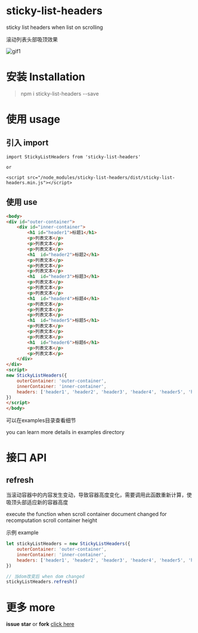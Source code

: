 # sticky-list-headers
sticky list headers when list on scrolling

滚动列表头部吸顶效果

![gif1](https://user-images.githubusercontent.com/23492006/48208851-b8db6200-e3ae-11e8-9956-e1ef62f25cad.gif)


# 安装 Installation

> npm i sticky-list-headers --save


# 使用 usage

## 引入 import
```
import StickyListHeaders from 'sticky-list-headers'

or

<script src="/node_modules/sticky-list-headers/dist/sticky-list-headers.min.js"></script>
```

## 使用 use 
```html
<body>
<div id="outer-container">
    <div id="inner-container">
        <h1 id="header1">标题1</h1>
        <p>列表文本</p>
        <p>列表文本</p>
        <p>列表文本</p>
        <h1  id="header2">标题2</h1>
        <p>列表文本</p>
        <p>列表文本</p>
        <p>列表文本</p>
        <h1  id="header3">标题3</h1>
        <p>列表文本</p>
        <p>列表文本</p>
        <p>列表文本</p>
        <h1  id="header4">标题4</h1>
        <p>列表文本</p>
        <p>列表文本</p>
        <p>列表文本</p>
        <h1  id="header5">标题5</h1>
        <p>列表文本</p>
        <p>列表文本</p>
        <p>列表文本</p>
        <h1  id="header6">标题6</h1>
        <p>列表文本</p>
        <p>列表文本</p>
    </div>
</div>
<script>
new StickyListHeaders({
    outerContainer: 'outer-container',
    innerContainer: 'inner-container',
    headers: ['header1', 'header2', 'header3', 'header4', 'header5', 'header6']
})
</script>
</body>
```

可以在examples目录查看细节

you can learn more details in examples directory

# 接口 API
## refresh
当滚动容器中的内容发生变动，导致容器高度变化，需要调用此函数重新计算，使吸顶头部适应新的容器高度

execute the function when scroll container document changed for recomputation scroll container height 

示例 example
```js
let stickyListHeaders = new StickyListHeaders({
    outerContainer: 'outer-container',
    innerContainer: 'inner-container',
    headers: ['header1', 'header2', 'header3', 'header4', 'header5', 'header6']
})

// 当dom改变后 when dom changed 
stickyListHeaders.refresh()
```

# 更多 more

**issue** **star** or **fork** [click here](https://github.com/Richard-Choooou/sticky-list-headers)
